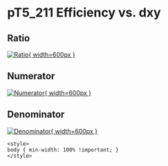# pT5_211 Efficiency vs. dxy

## Ratio

[![Ratio](../mtv/var/pT5_211_eff_dxy.png){ width=600px }](../mtv/var/pT5_211_eff_dxy.pdf)

## Numerator

[![Numerator](../mtv/num/pT5_211_eff_dxy_num.png){ width=600px }](../mtv/num/pT5_211_eff_dxy_num.pdf)

## Denominator

[![Denominator](../mtv/den/pT5_211_eff_dxy_den.png){ width=600px }](../mtv/den/pT5_211_eff_dxy_den.pdf)


``` {=html}
<style>
body { min-width: 100% !important; }
</style>
```
